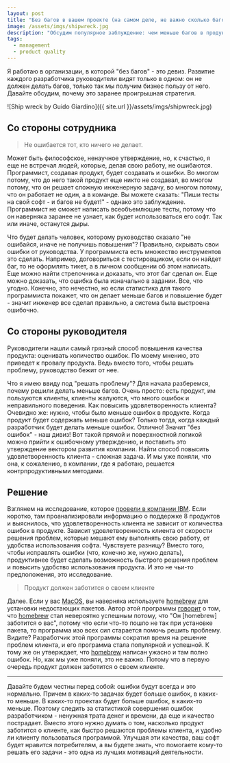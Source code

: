 ```yaml
---
layout: post
title: "Без багов в вашем проекте (на самом деле, не важно сколько багов)"
image: /assets/imgs/shipwreck.jpg
description: "Обсудим популярное заблуждение: чем меньше багов в продукте - тем он качественнее"
tags: 
  - management
  - product quality
---
```


Я работаю в организации, в которой "без багов" - это девиз. Развитие каждого
разработчика руководители видят только в одном: он не должен делать багов, 
только так мы получим бизнес пользу от него. Давайте обсудим, почему это заранее
проигрышная стратегия.

![Ship wreck by Guido Giardino]({{ site.url }}/assets/imgs/shipwreck.jpg)

<!--more-->

## Со стороны сотрудника

> Не ошибается тот, кто ничего не делает.

Может быть философское, ненаучное утверждение, но, к счастью, я еще не 
встречал людей, которые, делая свою работу, не ошибаются. Программист, создавая
продукт, будет создавать и ошибки. Во многом потому, что до него такой продукт 
еще никто не создавал, во многом потому, что он решает сложную инженерную 
задачу, во многом потому, что он работает не один, а в команде. Вы можете 
сказать: "Пиши тесты на свой софт - и багов не будет!" - однако это заблуждение.
Программист не сможет написать всеобъемлющие тесты, потому что он наверняка 
заранее не узнает, как будет использоваться его софт. Так или иначе, останутся 
дыры. 

Что будет делать человек, которому руководство сказало "не ошибайся, иначе не 
получишь повышения"? Правильно, скрывать свои ошибки от руководства. У 
программиста есть множество инструментов это сделать. Например, договориться
с тестировщиком, если он найдет баг, то не оформлять тикет, а в личном сообщении 
об этом написать. Еще можно найти стрелочника и доказать, что этот баг сделал 
он. Еще можно доказать, что ошибка была изначально в задании. Все, что угодно.
Конечно, это нечестно, но если статистика для такого программиста покажет, что 
он делает меньше багов и повышение будет - значит инженер все сделал 
правильно, а система была выстроена ошибочно.

## Со стороны руководителя

Руководители нашли самый грязный способ повышения качества продукта: оценивать 
количество ошибок. По моему мнению, это приведет к провалу продукта. Ведь вместо 
того, чтобы решать проблему, руководство бежит от нее. 

Что я имею ввиду под "решать проблему"? Для начала разберемся, почему решили
делать меньше багов. Очень просто: есть продукт, им пользуются клиенты, клиенты
жалуются, что много ошибок и неправильного поведения. Как повысить 
удовлетворенность клиента? Очевидно же: нужно, чтобы было меньше 
ошибок в продукте. Когда продукт будет содержать меньше ошибок? Только тогда,
когда каждый разработчик будет делать меньше ошибок. Отлично! Значит 
"без ошибок" - наш дивиз! Вот такой прямой и поверхностной логикой можно 
прийти к ошибочному утверждению, и поставить это утверждение вектором развития
компании. Найти способ повысить удовлетворенность клиента - сложная задача. И мы
уже поняли, что она, к сожалению, в компании, где я работаю, решается 
контрпродуктивными методами.

## Решение

Взглянем на исследование, которое [провели в компании IBM](https://pdfs.semanticscholar.org/6b02/77ddb6b766e93e7ea92eb48cb4b44fded1e1.pdf).
Если коротко, там проанализировали информацию о поддержке 8 продуктов и 
выяснилось, что удовлетворенность клиента не зависит от количества ошибок в 
продукте. Зависит удовлетворенность клиента от скорости решения проблем, которые
мешают ему выполнять свою работу, от удобства использования софта. Чувствуете
разницу? Вместо того, чтобы исправлять ошибки (что, конечно же, нужно делать), 
продуктивнее будет сделать возможность быстрого решения проблем и повысить 
удобство использования продукта. И это не чьи-то предположения, это исследование.

> Продукт должен заботится о своем клиенте

Далее. Если у вас [MacOS](https://www.apple.com/ru/macos/what-is/), вы наверняка
используете [homebrew](https://brew.sh/) для установки недостающих пакетов. 
Автор этой программы [говорит](https://www.quora.com/Whats-the-logic-behind-Google-rejecting-Max-Howell-the-author-of-Homebrew-for-not-being-able-to-invert-a-binary-tree/answer/Max-Howell) 
о том, что [homebrew](https://brew.sh/) стал 
невероятно успешным потому, что "Он [homebrew] заботится о вас", потому что
если что-то пошло не так при установке пакета, то программа изо всех сил 
старается помочь решить проблему. Видите? Разработчик этой программы сократил
время на решение проблем клиента, и его программа стала популярной и успешной.
К тому же он утверждает, что [homebrew](https://brew.sh/) написан ужасно и там 
полно ошибок. Но, как мы уже поняли, это не важно. Потому что в первую очередь
продукт должен заботится о своем клиенте.

---

Давайте будем честны перед собой: ошибки будут всегда и это нормально. Причем
в каких-то задачах будет больше ошибок, в каких-то меньше. В каких-то проектах 
будет больше ошибок, в каких-то меньше. Поэтому следить за статистикой совершения
ошибок разработчиком - ненужная трата денег и времени, да еще и качество пострадает.
Вместо этого нужно думать о том, насколько продукт заботится о клиенте,
как быстро решаются проблемы клиента, и удобно ли клиенту пользоваться программой. Улучшая 
эти качества, ваш софт будет нравится потребителям, а вы будете
знать, что помогаете кому-то решать его задачи - это одна из лучших мотиваций 
деятельности.